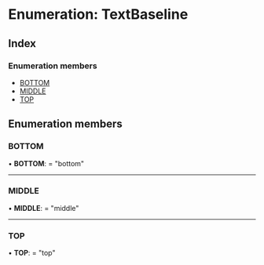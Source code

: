 # Enumeration: TextBaseline

## Index

### Enumeration members

* [BOTTOM](textbaseline.md#bottom)
* [MIDDLE](textbaseline.md#middle)
* [TOP](textbaseline.md#top)

## Enumeration members

###  BOTTOM

• **BOTTOM**: = "bottom"

___

###  MIDDLE

• **MIDDLE**: = "middle"

___

###  TOP

• **TOP**: = "top"
